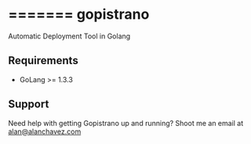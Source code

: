 =======
gopistrano
==========

Automatic Deployment Tool in Golang

## Requirements

* GoLang >= 1.3.3

## Support

Need help with getting Gopistrano up and running? Shoot me an email at alan@alanchavez.com